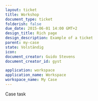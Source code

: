 ```yaml
---
layout: ticket
title: Workshop
document_type: ticket
folderish: false
due_date: 2015-06-01 14:00 GMT+2
design_title: Rich page
design_description: Example of a ticket
parent: my-case
state: Volständig
icon:
document_creator: Guido Stevens
document_creator_id: gyst

application: workspace
application_name: Workspace
workspace_name: My Case
---
```


Case task
